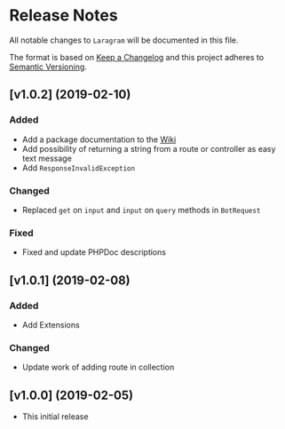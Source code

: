 # Release Notes

All notable changes to `Laragram` will be documented in this file.

The format is based on [Keep a Changelog](http://keepachangelog.com/en/1.0.0/)
and this project adheres to [Semantic Versioning](http://semver.org/spec/v2.0.0.html).

## [v1.0.2] (2019-02-10)

### Added

- Add a package documentation to the [Wiki](https://github.com/wekser/laragram/wiki)
- Add possibility of returning a string from a route or controller as easy text message
- Add `ResponseInvalidException`

### Changed

- Replaced `get` on `input` and `input` on `query` methods in `BotRequest`

### Fixed

- Fixed and update PHPDoc descriptions

## [v1.0.1] (2019-02-08)

### Added

- Add Extensions

### Changed

- Update work of adding route in collection

## [v1.0.0] (2019-02-05)

- This initial release